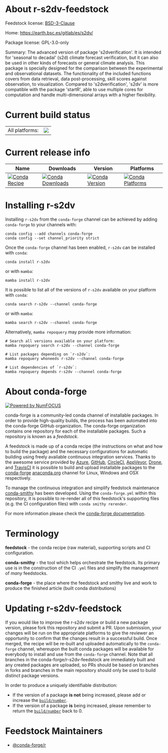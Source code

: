 About r-s2dv-feedstock
======================

Feedstock license: [BSD-3-Clause](https://github.com/conda-forge/r-s2dv-feedstock/blob/main/LICENSE.txt)

Home: https://earth.bsc.es/gitlab/es/s2dv/

Package license: GPL-3.0-only

Summary: The advanced version of package 's2dverification'. It is intended for 'seasonal to decadal' (s2d) climate forecast verification, but it can also be used in other kinds of forecasts or general climate analysis. This package is specially designed for the comparison between the experimental and observational datasets. The functionality of the included functions covers from data retrieval, data post-processing, skill scores against observation, to visualization. Compared to 's2dverification', 's2dv' is more compatible with the package 'startR', able to use multiple cores for computation and handle multi-dimensional arrays with a higher flexibility.

Current build status
====================


<table><tr><td>All platforms:</td>
    <td>
      <a href="https://dev.azure.com/conda-forge/feedstock-builds/_build/latest?definitionId=16158&branchName=main">
        <img src="https://dev.azure.com/conda-forge/feedstock-builds/_apis/build/status/r-s2dv-feedstock?branchName=main">
      </a>
    </td>
  </tr>
</table>

Current release info
====================

| Name | Downloads | Version | Platforms |
| --- | --- | --- | --- |
| [![Conda Recipe](https://img.shields.io/badge/recipe-r--s2dv-green.svg)](https://anaconda.org/conda-forge/r-s2dv) | [![Conda Downloads](https://img.shields.io/conda/dn/conda-forge/r-s2dv.svg)](https://anaconda.org/conda-forge/r-s2dv) | [![Conda Version](https://img.shields.io/conda/vn/conda-forge/r-s2dv.svg)](https://anaconda.org/conda-forge/r-s2dv) | [![Conda Platforms](https://img.shields.io/conda/pn/conda-forge/r-s2dv.svg)](https://anaconda.org/conda-forge/r-s2dv) |

Installing r-s2dv
=================

Installing `r-s2dv` from the `conda-forge` channel can be achieved by adding `conda-forge` to your channels with:

```
conda config --add channels conda-forge
conda config --set channel_priority strict
```

Once the `conda-forge` channel has been enabled, `r-s2dv` can be installed with `conda`:

```
conda install r-s2dv
```

or with `mamba`:

```
mamba install r-s2dv
```

It is possible to list all of the versions of `r-s2dv` available on your platform with `conda`:

```
conda search r-s2dv --channel conda-forge
```

or with `mamba`:

```
mamba search r-s2dv --channel conda-forge
```

Alternatively, `mamba repoquery` may provide more information:

```
# Search all versions available on your platform:
mamba repoquery search r-s2dv --channel conda-forge

# List packages depending on `r-s2dv`:
mamba repoquery whoneeds r-s2dv --channel conda-forge

# List dependencies of `r-s2dv`:
mamba repoquery depends r-s2dv --channel conda-forge
```


About conda-forge
=================

[![Powered by
NumFOCUS](https://img.shields.io/badge/powered%20by-NumFOCUS-orange.svg?style=flat&colorA=E1523D&colorB=007D8A)](https://numfocus.org)

conda-forge is a community-led conda channel of installable packages.
In order to provide high-quality builds, the process has been automated into the
conda-forge GitHub organization. The conda-forge organization contains one repository
for each of the installable packages. Such a repository is known as a *feedstock*.

A feedstock is made up of a conda recipe (the instructions on what and how to build
the package) and the necessary configurations for automatic building using freely
available continuous integration services. Thanks to the awesome service provided by
[Azure](https://azure.microsoft.com/en-us/services/devops/), [GitHub](https://github.com/),
[CircleCI](https://circleci.com/), [AppVeyor](https://www.appveyor.com/),
[Drone](https://cloud.drone.io/welcome), and [TravisCI](https://travis-ci.com/)
it is possible to build and upload installable packages to the
[conda-forge](https://anaconda.org/conda-forge) [anaconda.org](https://anaconda.org/)
channel for Linux, Windows and OSX respectively.

To manage the continuous integration and simplify feedstock maintenance
[conda-smithy](https://github.com/conda-forge/conda-smithy) has been developed.
Using the ``conda-forge.yml`` within this repository, it is possible to re-render all of
this feedstock's supporting files (e.g. the CI configuration files) with ``conda smithy rerender``.

For more information please check the [conda-forge documentation](https://conda-forge.org/docs/).

Terminology
===========

**feedstock** - the conda recipe (raw material), supporting scripts and CI configuration.

**conda-smithy** - the tool which helps orchestrate the feedstock.
                   Its primary use is in the construction of the CI ``.yml`` files
                   and simplify the management of *many* feedstocks.

**conda-forge** - the place where the feedstock and smithy live and work to
                  produce the finished article (built conda distributions)


Updating r-s2dv-feedstock
=========================

If you would like to improve the r-s2dv recipe or build a new
package version, please fork this repository and submit a PR. Upon submission,
your changes will be run on the appropriate platforms to give the reviewer an
opportunity to confirm that the changes result in a successful build. Once
merged, the recipe will be re-built and uploaded automatically to the
`conda-forge` channel, whereupon the built conda packages will be available for
everybody to install and use from the `conda-forge` channel.
Note that all branches in the conda-forge/r-s2dv-feedstock are
immediately built and any created packages are uploaded, so PRs should be based
on branches in forks and branches in the main repository should only be used to
build distinct package versions.

In order to produce a uniquely identifiable distribution:
 * If the version of a package **is not** being increased, please add or increase
   the [``build/number``](https://docs.conda.io/projects/conda-build/en/latest/resources/define-metadata.html#build-number-and-string).
 * If the version of a package **is** being increased, please remember to return
   the [``build/number``](https://docs.conda.io/projects/conda-build/en/latest/resources/define-metadata.html#build-number-and-string)
   back to 0.

Feedstock Maintainers
=====================

* [@conda-forge/r](https://github.com/orgs/conda-forge/teams/r/)

